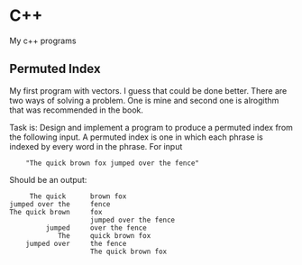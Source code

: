 # C++
My c++ programs

## Permuted Index
My first program with vectors. I guess that could be done better. There are two ways of solving a problem. One is mine and second one is alrogithm that was recommended in the book.

Task is:
Design and implement a program to produce a permuted index from the following input. A permuted index is one in which each phrase is indexed by every word in the phrase.
For input 

        "The quick brown fox jumped over the fence"
Should be an output:

         The quick      brown fox 
    jumped over the     fence
    The quick brown     fox 
                        jumped over the fence
             jumped     over the fence
                The     quick brown fox 
        jumped over     the fence
                        The quick brown fox
